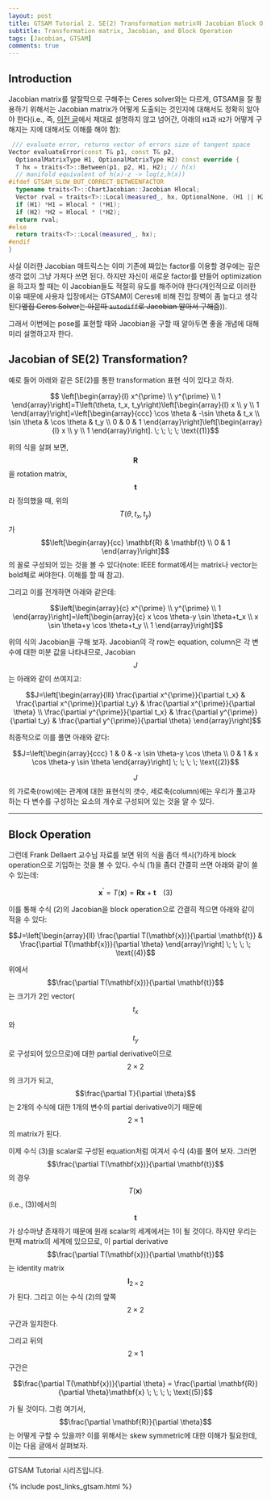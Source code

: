 ```yaml
---
layout: post
title: GTSAM Tutorial 2. SE(2) Transformation matrix와 Jacobian Block Operation으로 표현하기
subtitle: Transformation matrix, Jacobian, and Block Operation 
tags: [Jacobian, GTSAM]
comments: true
---
```


## Introduction 

Jacobian matrix를 알잘딱으로 구해주는 Ceres solver와는 다르게, GTSAM을 잘 활용하기 위해서는 Jacobian matrix가 어떻게 도출되는 것인지에 대해서도 정확히 알아야 한다(i.e., 즉, [이전 글](https://limhyungtae.github.io/2024-12-01-GTSAM-Tutorial-1.-SLAM%EC%9D%84-%EC%9C%84%ED%95%9C-Between-Factor-%EC%89%BD%EA%B2%8C-%EC%9D%B4%ED%95%B4%ED%95%98%EA%B8%B0/)에서 제대로 설명하지 않고 넘어간, 아래의 `H1`과 `H2`가 어떻게 구해지는 지에 대해서도 이해를 해야 함):

```cpp
 /// evaluate error, returns vector of errors size of tangent space
Vector evaluateError(const T& p1, const T& p2,
  OptionalMatrixType H1, OptionalMatrixType H2) const override {
  T hx = traits<T>::Between(p1, p2, H1, H2); // h(x)
  // manifold equivalent of h(x)-z -> log(z,h(x))
#ifdef GTSAM_SLOW_BUT_CORRECT_BETWEENFACTOR
  typename traits<T>::ChartJacobian::Jacobian Hlocal;
  Vector rval = traits<T>::Local(measured_, hx, OptionalNone, (H1 || H2) ? &Hlocal : 0);
  if (H1) *H1 = Hlocal * (*H1);
  if (H2) *H2 = Hlocal * (*H2);
  return rval;
#else
  return traits<T>::Local(measured_, hx);
#endif
}
```

사실 이러한 Jacobian 매트릭스는 이미 기존에 짜있는 factor를 이용할 경우에는 깊은 생각 없이 그냥 가져다 쓰면 된다. 하지만 자신이 새로운 factor를 만들어 optimization을 하고자 할 때는 이 Jacobian들도 적절히 유도를 해주어야 한다(개인적으로 이러한 이유 때문에 사용자 입장에서는 GTSAM이 Ceres에 비해 진입 장벽이 좀 높다고 생각된다~~옆집 Ceres Solver는 아묻따 `autodiff`로 Jacobian 알아서 구해줌~~)).

그래서 이번에는 pose를 표현할 때와 Jacobian을 구할 때 알아두면 좋을 개념에 대해 미리 설명하고자 한다.

## Jacobian of SE(2) Transformation?

예로 들어 아래와 같은 SE(2)를 통한 transformation 표현 식이 있다고 하자.

$$ \left[\begin{array}{l}
x^{\prime} \\
y^{\prime} \\
1
\end{array}\right]=T\left(\theta, t_x, t_y\right)\left[\begin{array}{l}
x \\
y \\
1
\end{array}\right]=\left[\begin{array}{ccc}
\cos \theta & -\sin \theta & t_x \\
\sin \theta & \cos \theta & t_y \\
0 & 0 & 1
\end{array}\right]\left[\begin{array}{l}
x \\
y \\
1
\end{array}\right]. \; \; \; \; \text{(1)}$$

위의 식을 살펴 보면, $$\mathbf{R}$$을 rotation matrix, $$\mathbf{t}$$라 정의했을 때, 위의 $$T\left(\theta, t_x, t_y\right)$$가 $$\left[\begin{array}{cc}
\mathbf{R} & \mathbf{t} \\
0 & 1
\end{array}\right]$$의 꼴로 구성되어 있는 것을 볼 수 있다(note: IEEE format에서는 matrix나 vector는 bold체로 써야한다. 이해를 할 때 참고).

그리고 이를 전개하면 아래와 같은데: 


$$\left[\begin{array}{c}
x^{\prime} \\
y^{\prime} \\
1
\end{array}\right]=\left[\begin{array}{c}
x \cos \theta-y \sin \theta+t_x \\
x \sin \theta+y \cos \theta+t_y \\
1
\end{array}\right]$$

위의 식의 Jacobian을 구해 보자. Jacobian의 각 row는 equation, column은 각 변수에 대한 미분 값을 나타내므로, Jacobian $$J$$는 아래와 같이 쓰여지고:

$$J=\left[\begin{array}{lll}
\frac{\partial x^{\prime}}{\partial t_x} & \frac{\partial x^{\prime}}{\partial t_y} & \frac{\partial x^{\prime}}{\partial \theta} \\
\frac{\partial y^{\prime}}{\partial t_x} & \frac{\partial y^{\prime}}{\partial t_y} & \frac{\partial y^{\prime}}{\partial \theta}
\end{array}\right]$$

최종적으로 이를 풀면 아래와 같다:

$$J=\left[\begin{array}{ccc}
1 & 0 & -x \sin \theta-y \cos \theta \\
0 & 1 & x \cos \theta-y \sin \theta
\end{array}\right] \; \; \; \; \text{(2)}$$

$$J$$의 가로축(row)에는 관계에 대한 표현식의 갯수, 세로축(column)에는 우리가 풀고자 하는 다 변수를 구성하는 요소의 개수로 구성되어 있는 것을 알 수 있다.

--- 

## Block Operation

그런데 Frank Dellaert 교수님 자료를 보면 위의 식을 좀더 섹시(?)하게 block operation으로 기입하는 것을 볼 수 있다.
수식 (1)을 좀더 간결히 쓰면 아래와 같이 쓸 수 있는데: 

$$\mathbf{x}^{\prime} = T(\mathbf{x}) = \mathbf{R}\mathbf{x} + \mathbf{t} \; \; \; \; \text{(3)}$$

이를 통해 수식 (2)의 Jacobian을 block operation으로 간결히 적으면 아래와 같이 적을 수 있다:

$$J=\left[\begin{array}{ll}
\frac{\partial T(\mathbf{x})}{\partial \mathbf{t}} & \frac{\partial T(\mathbf{x})}{\partial \theta} \end{array}\right] \; \; \; \; \text{(4)}$$

위에서 $$\frac{\partial T(\mathbf{x})}{\partial \mathbf{t}}$$는 크기가 2인 vector($$t_x$$와 $$t_y$$로 구성되어 있으므로)에 대한 partial derivative이므로 $$2\times2$$의 크기가 되고, $$\frac{\partial T}{\partial \theta}$$는 2개의 수식에 대한 1개의 변수의 partial derivative이기 때문에 $$2\times1$$의 matrix가 된다. 

이제 수식 (3)을 scalar로 구성된 equation처럼 여겨서 수식 (4)를 풀어 보자. 그러면 $$\frac{\partial T(\mathbf{x})}{\partial \mathbf{t}}$$의 경우 $$T(\mathbf{x})$$ (i.e., (3))에서의 $$\mathbf{t}$$가 상수마냥 존재하기 때문에 원래 scalar의 세계에서는 1이 될 것이다.
하지만 우리는 현재 matrix의 세계에 있으므로, 이 partial derivative $$\frac{\partial T(\mathbf{x})}{\partial \mathbf{t}}$$는 identity matrix $$\mathbf{I}_{2\times2}$$가 된다. 그리고 이는 수식 (2)의 앞쪽 $$2\times2$$ 구간과 일치한다.

그리고 뒤의 $$2\times1$$ 구간은 

$$\frac{\partial T(\mathbf{x})}{\partial \theta} = \frac{\partial \mathbf{R}}{\partial \theta}\mathbf{x}  \; \; \; \; \text{(5)}$$

가 될 것이다. 그럼 여기서, $$\frac{\partial \mathbf{R}}{\partial \theta}$$는 어떻게 구할 수 있을까? 
이를 위해서는 skew symmetric에 대한 이해가 필요한데, 이는 다음 글에서 살펴보자. 

---

GTSAM Tutorial 시리즈입니다.

{% include post_links_gtsam.html %}